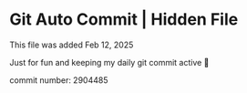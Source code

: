 # Git Auto Commit | Hidden File

This file was added Feb 12, 2025

Just for fun and keeping my daily git commit active 🤪

commit number: 2904485
